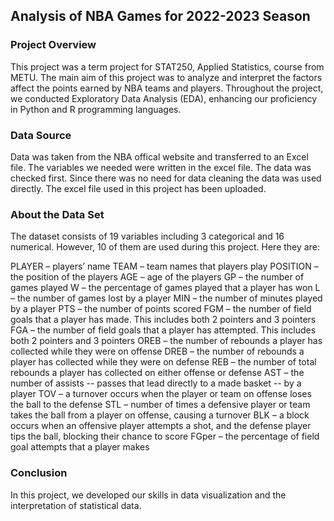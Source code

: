 ## Analysis of NBA Games for 2022-2023 Season


### Project Overview

This project was a term project for STAT250, Applied Statistics, course from METU. 
The main aim of this project was to analyze and interpret the factors affect the points earned by NBA teams and players.
Throughout the project, we conducted Exploratory Data Analysis (EDA), enhancing our proficiency in Python and R programming languages. 


### Data Source

Data was taken from the NBA offical website  and transferred to an Excel file. The variables we needed were written in the excel file. 
The data was checked first. Since there was no need for data cleaning the data was used directly. The excel file used in this project has been uploaded.


### About the Data Set

The dataset consists of 19 variables including 3 categorical and 16 numerical. However, 10 of them are used during this project. Here they are:

PLAYER – players’ name
TEAM – team names that players play
POSITION – the position of the players
AGE – age of the players
GP – the number of games played
W – the percentage of games played that a player has won
L – the number of games lost by a player
MIN – the number of minutes played by a player
PTS – the number of points scored
FGM – the number of field goals that a player has made. This includes both 2 pointers and 3
pointers
FGA – the number of field goals that a player has attempted. This includes both 2 pointers and
3 pointers
OREB – the number of rebounds a player has collected while they were on offense
DREB – the number of rebounds a player has collected while they were on defense
REB – the number of total rebounds a player has collected on either offense or defense
AST – the number of assists -- passes that lead directly to a made basket -- by a player
TOV – a turnover occurs when the player or team on offense loses the ball to the defense
STL – number of times a defensive player or team takes the ball from a player on offense,
causing a turnover
BLK – a block occurs when an offensive player attempts a shot, and the defense player tips the
ball, blocking their chance to score
FGper – the percentage of field goal attempts that a player makes


### Conclusion

In this project, we developed our skills in data visualization and the interpretation of statistical data. 
